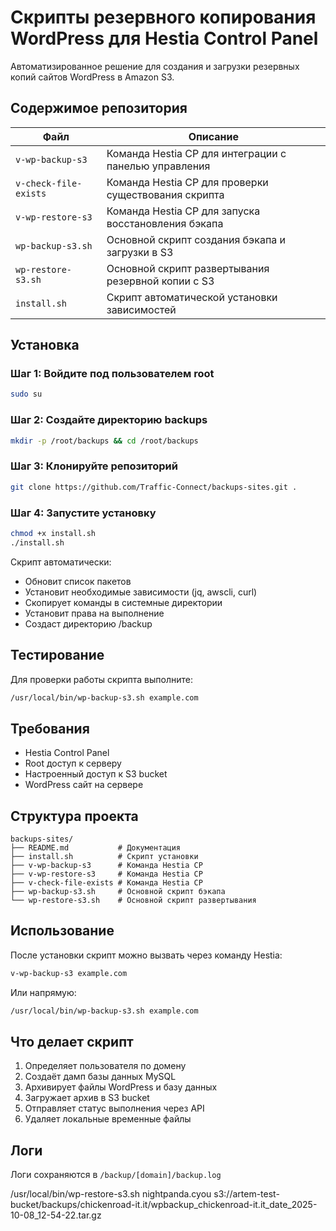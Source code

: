 # Скрипты резервного копирования WordPress для Hestia Control Panel

Автоматизированное решение для создания и загрузки резервных копий сайтов WordPress в Amazon S3.

## Содержимое репозитория

| Файл | Описание                                              |
|------|-------------------------------------------------------|
| `v-wp-backup-s3` | Команда Hestia CP для интеграции с панелью управления |
| `v-check-file-exists` | Команда Hestia CP для проверки существования скрипта  |
| `v-wp-restore-s3` | Команда Hestia CP для запуска восстановления бэкапа   |
| `wp-backup-s3.sh` | Основной скрипт создания бэкапа и загрузки в S3       |
| `wp-restore-s3.sh` | Основной скрипт развертывания резервной копии с S3    |
| `install.sh` | Скрипт автоматической установки зависимостей          |

## Установка

### Шаг 1: Войдите под пользователем root

```bash
sudo su
```

### Шаг 2: Создайте директорию backups

```bash
mkdir -p /root/backups && cd /root/backups
```

### Шаг 3: Клонируйте репозиторий

```bash
git clone https://github.com/Traffic-Connect/backups-sites.git .
```

### Шаг 4: Запустите установку

```bash
chmod +x install.sh
./install.sh
```

Скрипт автоматически:
- Обновит список пакетов
- Установит необходимые зависимости (jq, awscli, curl)
- Скопирует команды в системные директории
- Установит права на выполнение
- Создаст директорию /backup

## Тестирование

Для проверки работы скрипта выполните:

```bash
/usr/local/bin/wp-backup-s3.sh example.com
```

## Требования

- Hestia Control Panel
- Root доступ к серверу
- Настроенный доступ к S3 bucket
- WordPress сайт на сервере

## Структура проекта

```
backups-sites/
├── README.md           # Документация
├── install.sh          # Скрипт установки
├── v-wp-backup-s3      # Команда Hestia CP
├── v-wp-restore-s3     # Команда Hestia CP
├── v-check-file-exists # Команда Hestia CP
├── wp-backup-s3.sh     # Основной скрипт бэкапа
└── wp-restore-s3.sh    # Основной скрипт развертывания
```

## Использование

После установки скрипт можно вызвать через команду Hestia:

```bash
v-wp-backup-s3 example.com
```

Или напрямую:

```bash
/usr/local/bin/wp-backup-s3.sh example.com
```

## Что делает скрипт

1. Определяет пользователя по домену
2. Создаёт дамп базы данных MySQL
3. Архивирует файлы WordPress и базу данных
4. Загружает архив в S3 bucket
5. Отправляет статус выполнения через API
6. Удаляет локальные временные файлы

## Логи

Логи сохраняются в `/backup/[domain]/backup.log`



/usr/local/bin/wp-restore-s3.sh nightpanda.cyou s3://artem-test-bucket/backups/chickenroad-it.it/wpbackup_chickenroad-it.it_date_2025-10-08_12-54-22.tar.gz
